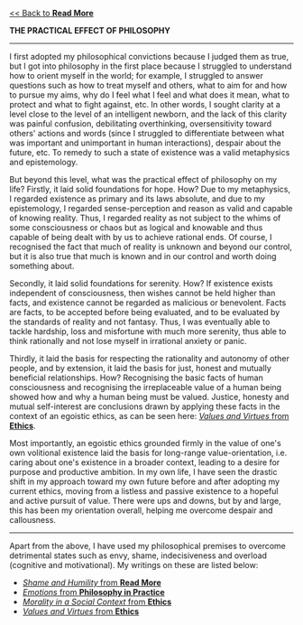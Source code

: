 [<< Back to **Read More**](https://pranigopu.github.io/philosophy/read-more)

**THE PRACTICAL EFFECT OF PHILOSOPHY**

---

I first adopted my philosophical convictions because I judged them as true, but I got into philosophy in the first place because I struggled to understand how to orient myself in the world; for example, I struggled to answer questions such as how to treat myself and others, what to aim for and how to pursue my aims, why do I feel what I feel and what does it mean, what to protect and what to fight against, etc. In other words, I sought clarity at a level close to the level of an intelligent newborn, and the lack of this clarity was painful confusion, debilitating overthinking, oversensitivity toward others' actions and words (since I struggled to differentiate between what was important and unimportant in human interactions), despair about the future, etc. To remedy to such a state of existence was a valid metaphysics and epistemology.

But beyond this level, what was the practical effect of philosophy on my life? Firstly, it laid solid foundations for hope. How? Due to my metaphysics, I regarded existence as primary and its laws absolute, and due to my epistemology, I regarded sense-perception and reason as valid and capable of knowing reality. Thus, I regarded reality as not subject to the whims of some consciousness or chaos but as logical and knowable and thus capable of being dealt with by us to achieve rational ends. Of course, I recognised the fact that much of reality is unknown and beyond our control, but it is also true that much is known and in our control and worth doing something about.

Secondly, it laid solid foundations for serenity. How? If existence exists independent of consciousness, then wishes cannot be held higher than facts, and existence cannot be regarded as malicious or benevolent. Facts are facts, to be accepted before being evaluated, and to be evaluated by the standards of reality and not fantasy. Thus, I was eventually able to tackle hardship, loss and misfortune with much more serenity, thus able to think rationally and not lose myself in irrational anxiety or panic.

Thirdly, it laid the basis for respecting the rationality and autonomy of other people, and by extension, it laid the basis for just, honest and mutually beneficial relationships. How? Recognising the basic facts of human consciousness and recognising the irreplaceable value of a human being showed how and why a human being must be valued. Justice, honesty and mutual self-interest are conclusions drawn by applying these facts in the context of an egoistic ethics, as can be seen here: [_Values and Virtues_ from **Ethics**](https://pranigopu.github.io/philosophy/ethics/2-values-and-virtues.html).

Most importantly, an egoistic ethics grounded firmly in the value of one's own volitional existence laid the basis for long-range value-orientation, i.e. caring about one's existence in a broader context, leading to a desire for purpose and productive ambition. In my own life, I have seen the drastic shift in my approach toward my own future before and after adopting my current ethics, moving from a listless and passive existence to a hopeful and active pursuit of value. There were ups and downs, but by and large, this has been my orientation overall, helping me overcome despair and callousness.

---

Apart from the above, I have used my philosophical premises to overcome detrimental states such as envy, shame, indecisiveness and overload (cognitive and motivational). My writings on these are listed below:

- [_Shame and Humility_ from **Read More**](https://pranigopu.github.io/philosophy/read-more/shame-and-humility.html)
- [_Emotions_ from **Philosophy in Practice**](https://pranigopu.github.io/philosophy/philosophy-in-practice/7-emotions.html)
- [_Morality in a Social Context_ from **Ethics**](https://pranigopu.github.io/philosophy/ethics/morality-in-social-context.html)
- [_Values and Virtues_ from **Ethics**](https://pranigopu.github.io/philosophy/ethics/2-values-and-virtues.html)
